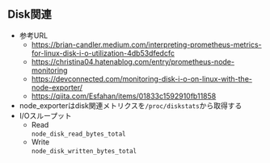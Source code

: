 ## Disk関連
- 参考URL  
  - https://brian-candler.medium.com/interpreting-prometheus-metrics-for-linux-disk-i-o-utilization-4db53dfedcfc
  - https://christina04.hatenablog.com/entry/prometheus-node-monitoring
  - https://devconnected.com/monitoring-disk-i-o-on-linux-with-the-node-exporter/
  - https://qiita.com/Esfahan/items/01833c1592910fb11858
- node_exporterはdisk関連メトリクスを`/proc/diskstats`から取得する
- I/Oスループット  
  - Read  
    `node_disk_read_bytes_total`
  - Write  
    `node_disk_written_bytes_total`